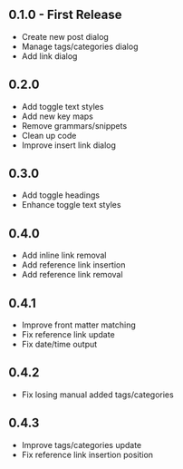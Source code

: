 ## 0.1.0 - First Release

* Create new post dialog
* Manage tags/categories dialog
* Add link dialog

## 0.2.0

* Add toggle text styles
* Add new key maps
* Remove grammars/snippets
* Clean up code
* Improve insert link dialog

## 0.3.0

* Add toggle headings
* Enhance toggle text styles

## 0.4.0

* Add inline link removal
* Add reference link insertion
* Add reference link removal

## 0.4.1

* Improve front matter matching
* Fix reference link update
* Fix date/time output

## 0.4.2

* Fix losing manual added tags/categories

## 0.4.3

* Improve tags/categories update
* Fix reference link insertion position
